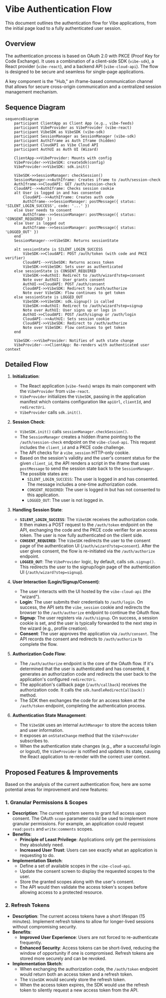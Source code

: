 # Vibe Authentication Flow

This document outlines the authentication flow for Vibe applications, from the initial page load to a fully authenticated user session.

## Overview

The authentication process is based on OAuth 2.0 with PKCE (Proof Key for Code Exchange). It uses a combination of a client-side SDK (`vibe-sdk`), a React provider (`vibe-react`), and a backend API (`vibe-cloud-api`). The flow is designed to be secure and seamless for single-page applications.

A key component is the "Hub," an iframe-based communication channel that allows for secure cross-origin communication and a centralized session management mechanism.

## Sequence Diagram

```mermaid
sequenceDiagram
    participant ClientApp as Client App (e.g., vibe-feeds)
    participant VibeProvider as VibeProvider (vibe-react)
    participant VibeSDK as VibeSDK (vibe-sdk)
    participant SessionManager as SessionManager (vibe-sdk)
    participant AuthIframe as Auth Iframe (hidden)
    participant CloudAPI as Vibe Cloud API
    participant AuthUI as Auth UI (Wizard)

    ClientApp->>VibeProvider: Mounts with config
    VibeProvider->>VibeSDK: createSdk(config)
    VibeProvider->>VibeSDK: sdk.init()

    VibeSDK->>SessionManager: checkSession()
    SessionManager->>AuthIframe: Creates iframe to /auth/session-check
    AuthIframe->>CloudAPI: GET /auth/session-check
    CloudAPI-->>AuthIframe: Checks session cookie
    alt User is logged in and has consented
        CloudAPI-->>AuthIframe: Creates auth code
        AuthIframe-->>SessionManager: postMessage({ status: 'SILENT_LOGIN_SUCCESS', code: '...' })
    else User needs to consent
        AuthIframe-->>SessionManager: postMessage({ status: 'CONSENT_REQUIRED' })
    else User is logged out
        AuthIframe-->>SessionManager: postMessage({ status: 'LOGGED_OUT' })
    end
    SessionManager-->>VibeSDK: Returns sessionState

    alt sessionState is SILENT_LOGIN_SUCCESS
        VibeSDK->>CloudAPI: POST /auth/token (with code and PKCE verifier)
        CloudAPI-->>VibeSDK: Returns access_token
        VibeSDK->>VibeSDK: Sets user as authenticated
    else sessionState is CONSENT_REQUIRED
        VibeSDK->>AuthUI: Redirect to /auth/wizard?step=consent
        Note over AuthUI: User grants consent
        AuthUI->>CloudAPI: POST /auth/consent
        CloudAPI->>VibeSDK: Redirect to /auth/authorize
        Note over VibeSDK: Flow continues to get token
    else sessionState is LOGGED_OUT
        VibeSDK->>VibeSDK: sdk.signup() is called
        VibeSDK->>AuthUI: Redirect to /auth/wizard?step=signup
        Note over AuthUI: User signs up or logs in
        AuthUI->>CloudAPI: POST /auth/signup or /auth/login
        CloudAPI-->>AuthUI: Sets session cookie
        CloudAPI->>VibeSDK: Redirect to /auth/authorize
        Note over VibeSDK: Flow continues to get token
    end

    VibeSDK-->>VibeProvider: Notifies of auth state change
    VibeProvider-->>ClientApp: Re-renders with authenticated user context
```

## Detailed Flow

1.  **Initialization**:

    -   The React application (`vibe-feeds`) wraps its main component with the `VibeProvider` from `vibe-react`.
    -   `VibeProvider` initializes the `VibeSDK`, passing in the application manifest which contains configuration like `apiUrl`, `clientId`, and `redirectUri`.
    -   `VibeProvider` calls `sdk.init()`.

2.  **Session Check**:

    -   `VibeSDK.init()` calls `sessionManager.checkSession()`.
    -   The `SessionManager` creates a hidden iframe pointing to the `/auth/session-check` endpoint on the `vibe-cloud-api`. This request includes the `client_id` and a PKCE code challenge.
    -   The API checks for a `vibe_session` HTTP-only cookie.
    -   Based on the session's validity and the user's consent status for the given `client_id`, the API renders a script in the iframe that uses `postMessage` to send the session state back to the `SessionManager`. The possible states are:
        -   `SILENT_LOGIN_SUCCESS`: The user is logged in and has consented. The message includes a one-time authorization code.
        -   `CONSENT_REQUIRED`: The user is logged in but has not consented to this application.
        -   `LOGGED_OUT`: The user is not logged in.

3.  **Handling Session State**:

    -   **`SILENT_LOGIN_SUCCESS`**: The `VibeSDK` receives the authorization code. It then makes a POST request to the `/auth/token` endpoint on the API, exchanging the code and the PKCE code verifier for an access token. The user is now fully authenticated on the client side.
    -   **`CONSENT_REQUIRED`**: The `VibeSDK` redirects the user to the consent page of the authentication UI (`/auth/wizard?step=consent`). After the user gives consent, the flow is re-initiated via the `/auth/authorize` endpoint.
    -   **`LOGGED_OUT`**: The `VibeProvider` logic, by default, calls `sdk.signup()`. This redirects the user to the signup/login page of the authentication UI (`/auth/wizard?step=signup`).

4.  **User Interaction (Login/Signup/Consent)**:

    -   The user interacts with the UI hosted by the `vibe-cloud-api` (the "wizard").
    -   **Login**: The user submits their credentials to `/auth/login`. On success, the API sets the `vibe_session` cookie and redirects the browser to the `/auth/authorize` endpoint to continue the OAuth flow.
    -   **Signup**: The user registers via `/auth/signup`. On success, a session cookie is set, and the user is typically forwarded to the next step in the wizard (e.g., profile creation).
    -   **Consent**: The user approves the application via `/auth/consent`. The API records the consent and redirects to `/auth/authorize` to complete the flow.

5.  **Authorization Code Flow**:

    -   The `/auth/authorize` endpoint is the core of the OAuth flow. If it's determined that the user is authenticated and has consented, it generates an authorization code and redirects the user back to the application's configured `redirectUri`.
    -   The application's callback page (`/auth/callback`) receives the authorization code. It calls the `sdk.handleRedirectCallback()` method.
    -   The SDK then exchanges the code for an access token at the `/auth/token` endpoint, completing the authentication process.

6.  **Authentication State Management**:
    -   The `VibeSDK` uses an internal `AuthManager` to store the access token and user information.
    -   It exposes an `onStateChange` method that the `VibeProvider` subscribes to.
    -   When the authentication state changes (e.g., after a successful login or logout), the `VibeProvider` is notified and updates its state, causing the React application to re-render with the correct user context.

## Proposed Features & Improvements

Based on the analysis of the current authentication flow, here are some potential areas for improvement and new features:

### 1. Granular Permissions & Scopes

-   **Description**: The current system seems to grant full access upon consent. The OAuth `scope` parameter could be used to implement more granular permissions. For example, an application could request `read:posts` and `write:comments` scopes.
-   **Benefits**:
    -   **Principle of Least Privilege**: Applications only get the permissions they absolutely need.
    -   **Increased User Trust**: Users can see exactly what an application is requesting to do.
-   **Implementation Sketch**:
    -   Define a set of available scopes in the `vibe-cloud-api`.
    -   Update the consent screen to display the requested scopes to the user.
    -   Store the granted scopes along with the user's consent.
    -   The API would then validate the access token's scopes before allowing access to a protected resource.

### 2. Refresh Tokens

-   **Description**: The current access tokens have a short lifespan (15 minutes). Implement refresh tokens to allow for longer-lived sessions without compromising security.
-   **Benefits**:
    -   **Improved User Experience**: Users are not forced to re-authenticate frequently.
    -   **Enhanced Security**: Access tokens can be short-lived, reducing the window of opportunity if one is compromised. Refresh tokens are stored more securely and can be revoked.
-   **Implementation Sketch**:
    -   When exchanging the authorization code, the `/auth/token` endpoint would return both an access token and a refresh token.
    -   The `VibeSDK` would securely store the refresh token.
    -   When the access token expires, the SDK would use the refresh token to silently request a new access token from the API.

